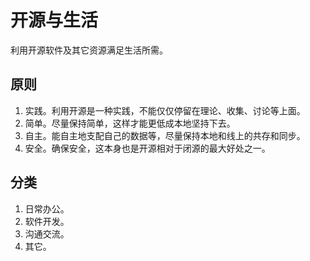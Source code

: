 # 开源与生活

利用开源软件及其它资源满足生活所需。

## 原则

1. 实践。利用开源是一种实践，不能仅仅停留在理论、收集、讨论等上面。
2. 简单。尽量保持简单，这样才能更低成本地坚持下去。
3. 自主。能自主地支配自己的数据等，尽量保持本地和线上的共存和同步。
4. 安全。确保安全，这本身也是开源相对于闭源的最大好处之一。

## 分类

1. 日常办公。
2. 软件开发。
3. 沟通交流。
4. 其它。